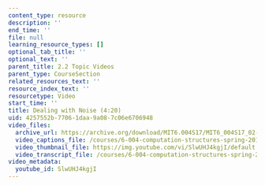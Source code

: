 ```yaml
---
content_type: resource
description: ''
end_time: ''
file: null
learning_resource_types: []
optional_tab_title: ''
optional_text: ''
parent_title: 2.2 Topic Videos
parent_type: CourseSection
related_resources_text: ''
resource_index_text: ''
resourcetype: Video
start_time: ''
title: Dealing with Noise (4:20)
uid: 4257552b-7706-1daa-9a08-7c06e6706948
video_files:
  archive_url: https://archive.org/download/MIT6.004S17/MIT6_004S17_02-02-05_300k.mp4
  video_captions_file: /courses/6-004-computation-structures-spring-2017/a9617f4a74155f4aba3c3c051b3a80f5_SlwUHJ4kgjI.vtt
  video_thumbnail_file: https://img.youtube.com/vi/SlwUHJ4kgjI/default.jpg
  video_transcript_file: /courses/6-004-computation-structures-spring-2017/ab73e6ee7c4d5763878eec8741936177_SlwUHJ4kgjI.pdf
video_metadata:
  youtube_id: SlwUHJ4kgjI
---
```

